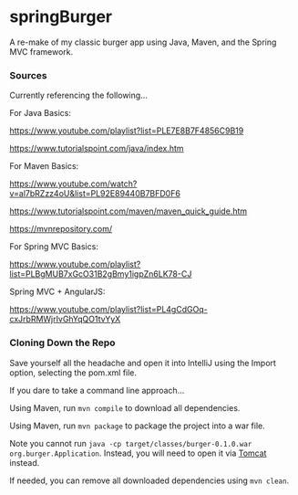 # springBurger

A re-make of my classic burger app using Java, Maven, and the Spring MVC framework.



### Sources

Currently referencing the following...


For Java Basics:

https://www.youtube.com/playlist?list=PLE7E8B7F4856C9B19

https://www.tutorialspoint.com/java/index.htm


For Maven Basics:

https://www.youtube.com/watch?v=al7bRZzz4oU&list=PL92E89440B7BFD0F6

https://www.tutorialspoint.com/maven/maven_quick_guide.htm

https://mvnrepository.com/


For Spring MVC Basics:

https://www.youtube.com/playlist?list=PLBgMUB7xGcO31B2gBmy1igpZn6LK78-CJ


Spring MVC + AngularJS:

https://www.youtube.com/playlist?list=PL4gCdGOq-cxJrbRMWjrIvGhYqQO1tvYyX



### Cloning Down the Repo

Save yourself all the headache and open it into IntelliJ using the Import option, selecting the pom.xml file.


If you dare to take a command line approach...

Using Maven, run `mvn compile` to download all dependencies.

Using Maven, run `mvn package` to package the project into a war file.

Note you cannot run `java -cp target/classes/burger-0.1.0.war org.burger.Application`. Instead, you will need to open it via [Tomcat](http://tomcat.apache.org/) instead.

If needed, you can remove all downloaded dependencies using `mvn clean`.